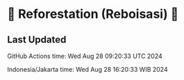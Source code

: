 
# 🌳 Reforestation (Reboisasi) 🌲

## Last Updated

GitHub Actions time: Wed Aug 28 09:20:33 UTC 2024

Indonesia/Jakarta time: Wed Aug 28 16:20:33 WIB 2024
